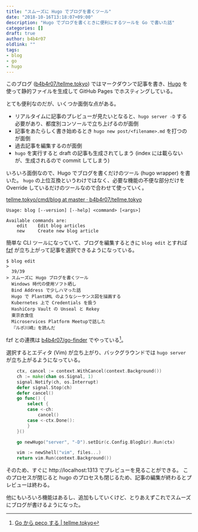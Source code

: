 ```yaml
---
title: "スムーズに Hugo でブログを書くツール"
date: "2018-10-16T13:18:07+09:00"
description: "Hugo でブログを書くときに便利にするツールを Go で書いた話"
categories: []
draft: true
author: b4b4r07
oldlink: ""
tags:
- blog
- go
- hugo
---
```


このブログ ([b4b4r07/tellme.tokyo](https://github.com/b4b4r07/tellme.tokyo)) ではマークダウンで記事を書き、[Hugo](https://gohugo.io/) を使って静的ファイルを生成して GitHub Pages でホスティングしている。

とても便利なのだが、いくつか面倒な点がある。

- リアルタイムに記事のプレビューが見たいとなると、`hugo server -D` する必要があり、都度別コンソールで立ち上げるのが面倒
- 記事をあたらしく書き始めるとき `hugo new post/<filename>.md` を打つのが面倒
- 過去記事を編集するのが面倒
- `hugo` を実行すると draft の記事も生成されてしまう (index には載らないが、生成されるので commit してしまう)

いろいろ面倒なので、Hugo でブログを書くだけのツール (hugo wrapper) を書いた。
`hugo` の上位互換というわけではなく、必要な機能の不便な部分だけを Override しているだけのツールなので合わせて使っていく。

[tellme.tokyo/cmd/blog at master · b4b4r07/tellme.tokyo](https://github.com/b4b4r07/tellme.tokyo/tree/master/cmd/blog)

```
Usage: blog [--version] [--help] <command> [<args>]

Available commands are:
    edit    Edit blog articles
    new     Create new blog article

```

簡単な CLI ツールになっていて、ブログを編集するときに `blog edit` とすれば [fzf](https://github.com/junegunn/fzf) が立ち上がって記事を選択できるようになっている。

```console
$ blog edit
>
  39/39
> スムーズに Hugo ブログを書くツール
  Windows 時代の使用ソフト晒し
  Bind Address で少しハマった話
  Hugo で PlantUML のようなシーケンス図を描画する
  Kubernetes 上で Credentials を扱う
  HashiCorp Vault の Unseal と Rekey
  東京衣食住
  Microservices Platform Meetupで話した
  『ルポ川崎』を読んだ
```

fzf との連携は [b4b4r07/go-finder](https://github.com/b4b4r07/go-finder) でやっている[^1]。

選択するとエディタ (Vim) が立ち上がり、バックグラウンドでは `hugo server` が立ち上がるようになっている。

```go
	ctx, cancel := context.WithCancel(context.Background())
	ch := make(chan os.Signal, 1)
	signal.Notify(ch, os.Interrupt)
	defer signal.Stop(ch)
	defer cancel()
	go func() {
		select {
		case <-ch:
			cancel()
		case <-ctx.Done():
		}
	}()

	go newHugo("server", "-D").setDir(c.Config.BlogDir).Run(ctx)

	vim := newShell("vim", files...)
	return vim.Run(context.Background())
```

そのため、すぐに http://localhost:1313 でプレビューを見ることができる。
このプロセスが閉じると hugo のプロセスも閉じるため、記事の編集が終わるとプレビューは終わる。

他にもいろいろ機能はあるし、追加もしていくけど、とりあえずこれでスムーズにブログが書けるようになった。

[^1]: [Go から peco する | tellme.tokyo](https://tellme.tokyo/post/2018/04/25/go-finder/)
